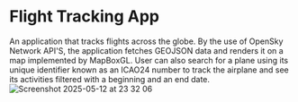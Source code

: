 # Flight Tracking App
An application that tracks flights across the globe. By the use of OpenSky Network API'S, the application fetches GEOJSON data and renders it on a map implemented by MapBoxGL. User can also  search for a plane using its unique identifier known as an ICAO24 number to track the airplane and see its activities filtered with a beginning and an end date.
![Screenshot 2025-05-12 at 23 32 06](https://github.com/user-attachments/assets/b73e76d9-692b-4331-9ef7-456586f26ed0)
